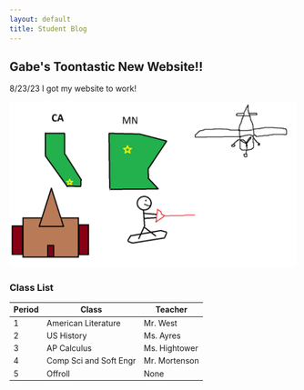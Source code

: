 ```yaml
---
layout: default
title: Student Blog
---
```



## Gabe's Toontastic New Website!! 
8/23/23 I got my website to work!

![Alt text](<Comp Sci Life Story (2).png>)

### Class List

| Period | Class | Teacher |
| --- | ----- | ------- |
| 1 | American Literature | Mr. West |
| 2 | US History | Ms. Ayres |
| 3 | AP Calculus | Ms. Hightower |
| 4 | Comp Sci and Soft Engr | Mr. Mortenson |
| 5 | Offroll | None |